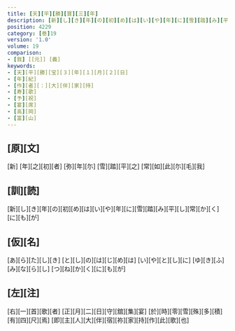 ```yaml
---
title: [天][平][勝][寶][三][年]
description: [新][し][き][年][の][初][め][は][い][や][年][に][雪][踏][み][平][し][常][か][く][に][も][が]
position: 4229
category: [巻]19
version: '1.0'
volume: 19
comparison:
- [我] [[元]] [義]
keywords:
- [天][平][勝][宝][３][年][１][月][２][日]
- [年][紀]
- [作][者][：][大][伴][家][持]
- [寿][歌]
- [予][祝]
- [宴][席]
- [高][岡]
- [富][山]
---
```


## [原][文]

[新] [年][之][初][者] [弥][年][尓] [雪][踏][平][之] [常][如][此][尓][毛][我]

## [訓][読]

[新][し][き][年][の][初][め][は][い][や][年][に][雪][踏][み][平][し][常][か][く][に][も][が]

## [仮][名]

[あ][ら][た][し][き] [と][し][の][は][じ][め][は] [い][や][と][し][に] [ゆ][き][ふ][み][な][ら][し] [つ][ね][か][く][に][も][が]

## [左][注]

[右][一][首][歌][者] [正][月][二][日][守][舘][集][宴] [於][時][零][雪][殊][多][積][有][四][尺][焉] [即][主][人][大][伴][宿][祢][家][持][作][此][歌][也]
